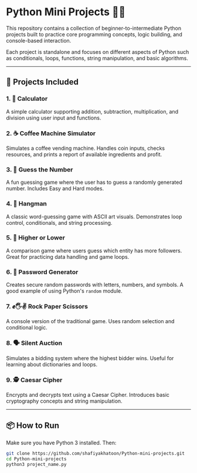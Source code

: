 # Python Mini Projects 🔧🐍

This repository contains a collection of beginner-to-intermediate Python projects built to practice core programming concepts, logic building, and console-based interaction.

Each project is standalone and focuses on different aspects of Python such as conditionals, loops, functions, string manipulation, and basic algorithms.

---

## 🚀 Projects Included

### 1. 🧮 Calculator
A simple calculator supporting addition, subtraction, multiplication, and division using user input and functions.

### 2. ☕ Coffee Machine Simulator
Simulates a coffee vending machine. Handles coin inputs, checks resources, and prints a report of available ingredients and profit.

### 3. 🎯 Guess the Number
A fun guessing game where the user has to guess a randomly generated number. Includes Easy and Hard modes.

### 4. 👻 Hangman
A classic word-guessing game with ASCII art visuals. Demonstrates loop control, conditionals, and string processing.

### 5. 🔼 Higher or Lower
A comparison game where users guess which entity has more followers. Great for practicing data handling and game loops.

### 6. 🔐 Password Generator
Creates secure random passwords with letters, numbers, and symbols. A good example of using Python's `random` module.

### 7. ✊🖐✌ Rock Paper Scissors
A console version of the traditional game. Uses random selection and conditional logic.

### 8. 🗣️ Silent Auction
Simulates a bidding system where the highest bidder wins. Useful for learning about dictionaries and loops.

### 9. 🕵️ Caesar Cipher
Encrypts and decrypts text using a Caesar Cipher. Introduces basic cryptography concepts and string manipulation.

---

## 📦 How to Run

Make sure you have Python 3 installed. Then:

```bash
git clone https://github.com/shafiyakhatoon/Python-mini-projects.git
cd Python-mini-projects
python3 project_name.py


